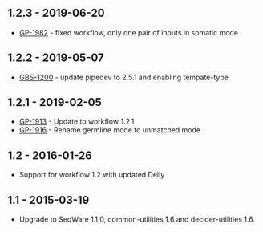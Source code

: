 ## 1.2.3 - 2019-06-20
- [GP-1982](https://jira.oicr.on.ca/browse/GP-1982) - fixed workflow, only one pair of inputs in somatic mode
## 1.2.2 - 2019-05-07
- [GBS-1200](https://jira.oicr.on.ca/browse/GBS-1200) - update pipedev to 2.5.1 and enabling tempate-type
## 1.2.1 - 2019-02-05
- [GP-1913](https://jira.oicr.on.ca/browse/GP-1913) - Update to workflow 1.2.1
- [GP-1916](https://jira.oicr.on.ca/browse/GP-1916) - Rename germline mode to unmatched mode
## 1.2 - 2016-01-26
- Support for workflow 1.2 with updated Delly
## 1.1 - 2015-03-19
- Upgrade to SeqWare 1.1.0, common-utilities 1.6 and decider-utilities 1.6.
